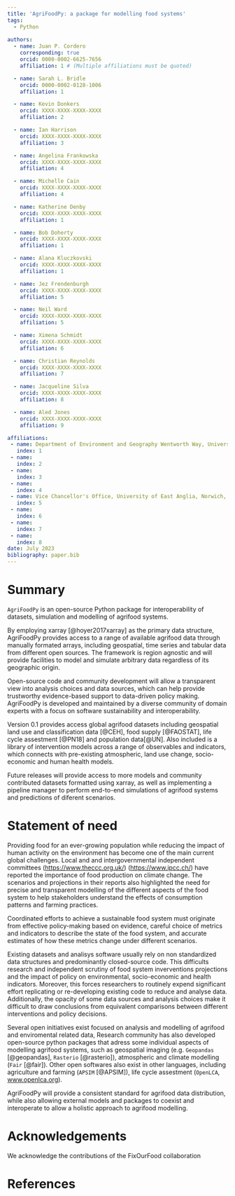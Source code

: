 ```yaml
---
title: 'AgriFoodPy: a package for modelling food systems'
tags:
  - Python
  
authors:
  - name: Juan P. Cordero
    corresponding: true
    orcid: 0000-0002-6625-7656
    affiliation: 1 # (Multiple affiliations must be quoted)

  - name: Sarah L. Bridle
    orcid: 0000-0002-0128-1006
    affiliation: 1

  - name: Kevin Donkers
    orcid: XXXX-XXXX-XXXX-XXXX
    affiliation: 2

  - name: Ian Harrison
    orcid: XXXX-XXXX-XXXX-XXXX
    affiliation: 3

  - name: Angelina Frankowska
    orcid: XXXX-XXXX-XXXX-XXXX
    affiliation: 4

  - name: Michelle Cain
    orcid: XXXX-XXXX-XXXX-XXXX
    affiliation: 4

  - name: Katherine Denby
    orcid: XXXX-XXXX-XXXX-XXXX
    affiliation: 1

  - name: Bob Doherty
    orcid: XXXX-XXXX-XXXX-XXXX
    affiliation: 1

  - name: Alana Kluczkovski
    orcid: XXXX-XXXX-XXXX-XXXX
    affiliation: 1

  - name: Jez Frendenburgh
    orcid: XXXX-XXXX-XXXX-XXXX
    affiliation: 5

  - name: Neil Ward
    orcid: XXXX-XXXX-XXXX-XXXX
    affiliation: 5

  - name: Ximena Schmidt
    orcid: XXXX-XXXX-XXXX-XXXX
    affiliation: 6

  - name: Christian Reynolds
    orcid: XXXX-XXXX-XXXX-XXXX
    affiliation: 7

  - name: Jacqueline Silva
    orcid: XXXX-XXXX-XXXX-XXXX
    affiliation: 8

  - name: Aled Jones
    orcid: XXXX-XXXX-XXXX-XXXX
    affiliation: 9

affiliations:
 - name: Department of Environment and Geography Wentworth Way, University of York, Heslington, York, YO10 5NG, UK
   index: 1
 - name:
   index: 2
 - name:
   index: 3
 - name:
   index: 4
 - name: Vice Chancellor's Office, University of East Anglia, Norwich, NR4 7TJ UK
   index: 5
 - name:
   index: 6
 - name:
   index: 7
 - name:
   index: 8
date: July 2023
bibliography: paper.bib
---
```


# Summary

<!-- What is the package -->
`AgriFoodPy` is an open-source Python package for interoperability of datasets,
simulation and modelling of agrifood systems.
<!-- Some specifics on how it does what it does -->
By employing xarray [@hoyer2017xarray] as the primary data structure, AgriFoodPy
provides access to a range of available agrifood data through manually formated
arrays, including geospatial, time series and tabular data from different open
sources.
The framework is region agnostic and will provide facilities to model and
simulate arbitrary data regardless of its geographic origin.

<!-- Open source development and maintenance -->
Open-source code and community development will allow a transparent view into
analysis choices and data sources, which can help provide trustworthy
evidence-based support to data-driven policy making. AgriFoodPy is developed and maintained by a diverse community of domain experts
with a focus on software sustainability and interoperability.

<!-- Current functionality -->
Version 0.1 provides access global agrifood datasets including geospatial land
use and classification data [@CEH], food supply [@FAOSTAT], life cycle assestment [@PN18] and population data[@UN].
Also included is a library of intervention models across a range of observables
and indicators, which connects with pre-existing atmospheric, land use change,
socio-economic and human health models.

<!-- Future functionality -->
Future releases will provide access to
more models and community contributed datasets formatted using xarray, as well
as implementing a pipeline manager to perform end-to-end simulations of agrifood
systems and predictions of diferent scenarios.

# Statement of need

<!-- Background and main references -->
Providing food for an ever-growing population while reducing the impact of human
activity on the environment has become one of the main current global
challenges. Local and and intergovernmental independent committees
(https://www.theccc.org.uk/) (https://www.ipcc.ch/) have reported the importance
of food production on climate change. The scenarios and projections in their
reports also highlighted the need for precise and transparent modelling of
the different aspects of the food system to help stakeholders understand the
effects of consumption patterns and farming practices.  

<!-- Current needs and requirements -->
Coordinated efforts to achieve a sustainable food system must originate from
effective policy-making based on evidence, careful choice of metrics and
indicators to describe the state of the food system, and accurate estimates of how
these metrics change under different scenarios.

<!-- Challenges and problematics -->
Existing datasets and analisys software usually rely on non standardized data
structures and predominantly closed-source code. This difficults research
and independent scrutiny of food system inverventions projections and the impact
of policy on environmental, socio-economic and health indicators.
Moreover, this forces researchers to routinely expend significant effort
replicating or re-developing existing code to reduce and analyse data.
Additionally, the opacity of some data sources and analysis choices make it
difficult to draw conclusions from equivalent comparisons between different
interventions and policy decisions.

<!-- What has been made -->
Several open initiatives exist focused on analysis and modelling of agrifood
and enviromental related data, 
Research community has also developed open-source python packages that adress
some individual aspects of modelling agrifood systems, such as geospatial
imaging (e.g. `Geopandas` [@geopandas], `Rasterio` [@rasterio]), atmospheric and
climate modelling (`Fair` [@fair]).
Other open softwares also exist in other languages, including agriculture and
farming (`APSIM` [@APSIM]), life cycle assestment (`OpenLCA`, www.openlca.org).

<!-- How does this package connect with other packages and projects -->
AgriFoodPy will provide a consistent standard for agrifood data distribution,
while also allowing external models and packages to coexist and interoperate to
allow a holistic approach to agrifood modelling.


# Acknowledgements

We acknowledge the contributions of the FixOurFood collaboration



# References
